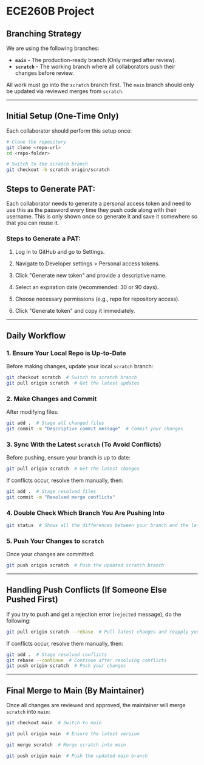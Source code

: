 # ECE260B Project

## **Branching Strategy**
We are using the following branches:
- **`main`** - The production-ready branch (Only merged after review).
- **`scratch`** - The working branch where all collaborators push their changes before review.

All work must go into the `scratch` branch first. The `main` branch should only be updated via reviewed merges from `scratch`.

---

## **Initial Setup (One-Time Only)**
Each collaborator should perform this setup once:
```sh
# Clone the repository
git clone <repo-url>
cd <repo-folder>

# Switch to the scratch branch
git checkout -b scratch origin/scratch
```

## **Steps to Generate PAT:**
Each collaborator needs to generate a personal access token and need to use this as the password every time they push code along with their username. This is only shown once so generate it and save it somewhere so that you can reuse it.

### Steps to Generate a PAT:

1.  Log in to GitHub and go to Settings.

2.  Navigate to Developer settings > Personal access tokens.

3.  Click "Generate new token" and provide a descriptive name.

4.  Select an expiration date (recommended: 30 or 90 days).

5.  Choose necessary permissions (e.g., repo for repository access).

6.  Click "Generate token" and copy it immediately.
---

## **Daily Workflow**

### **1. Ensure Your Local Repo is Up-to-Date**
Before making changes, update your local `scratch` branch:
```sh
git checkout scratch  # Switch to scratch branch
git pull origin scratch  # Get the latest updates
```

### **2. Make Changes and Commit**
After modifying files:
```sh
git add .  # Stage all changed files
git commit -m "Descriptive commit message"  # Commit your changes
```

### **3. Sync With the Latest `scratch` (To Avoid Conflicts)**
Before pushing, ensure your branch is up to date:
```sh
git pull origin scratch  # Get the latest changes
```
If conflicts occur, resolve them manually, then:
```sh
git add .  # Stage resolved files
git commit -m "Resolved merge conflicts"
```

### **4. Double Check Which Branch You Are Pushing Into**
```sh
git status  # Shows all the differences between your branch and the latset one
```

### **5. Push Your Changes to `scratch`**
Once your changes are committed:
```sh
git push origin scratch  # Push the updated scratch branch
```

---

## **Handling Push Conflicts (If Someone Else Pushed First)**
If you try to push and get a rejection error (`rejected` message), do the following:
```sh
git pull origin scratch --rebase  # Pull latest changes and reapply your commits
```
If conflicts occur, resolve them manually, then:
```sh
git add .  # Stage resolved conflicts
git rebase --continue  # Continue after resolving conflicts
git push origin scratch  # Push your changes
```

---

## **Final Merge to Main (By Maintainer)**
Once all changes are reviewed and approved, the maintainer will merge `scratch` into `main`:
```sh
git checkout main  # Switch to main

git pull origin main  # Ensure the latest version

git merge scratch  # Merge scratch into main

git push origin main  # Push the updated main branch
```



